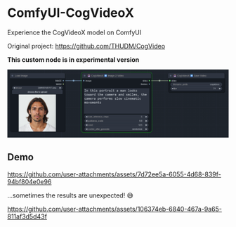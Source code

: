 # ComfyUI-CogVideoX
Experience the CogVideoX model on ComfyUI

Original project: https://github.com/THUDM/CogVideo

**This custom node is in experimental version**

![Overview](/assets/screenshot.png)

## Demo

https://github.com/user-attachments/assets/7d72ee5a-6055-4d68-839f-94bf804e0e96

...sometimes the results are unexpected! 😅

https://github.com/user-attachments/assets/106374eb-6840-467a-9a65-811af3d5d43f

